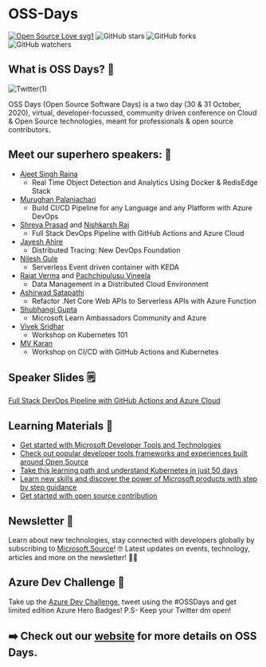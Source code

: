 # OSS-Days
[![Open Source Love svg1](https://badges.frapsoft.com/os/v1/open-source.svg?v=103)](https://github.com/ellerbrock/open-source-badges/)
![GitHub stars](https://img.shields.io/github/stars/KonfHub/OSS-Days?style=social) ![GitHub forks](https://img.shields.io/github/forks/KonfHUb/OSS-Days?style=social) ![GitHub watchers](https://img.shields.io/github/watchers/KonfHub/OSS-Days?style=social)

## What is OSS Days? 📢
![Twitter(1)](https://user-images.githubusercontent.com/32809211/97311892-e024e580-188a-11eb-9f8d-9835d527d846.jpg)

OSS Days (Open Source Software Days) is a two day (30 &amp; 31 October, 2020), virtual, developer-focussed, community driven conference on Cloud &amp; Open Source technologies, meant for professionals &amp; open source contributors.

## Meet our superhero speakers: 🦸
- [Ajeet Singh Raina](https://twitter.com/ajeetsraina)
  - Real Time Object Detection and Analytics Using Docker & RedisEdge Stack
- [Murughan Palaniachari](https://twitter.com/Murughan_P)
  - Build CI/CD Pipeline for any Language and any Platform with Azure DevOps
- [Shreya Prasad](https://twitter.com/shreyacasmalert) and [Nishkarsh Raj](https://twitter.com/NishkarshRaj1)
  - Full Stack DevOps Pipeline with GitHub Actions and Azure Cloud
- [Jayesh Ahire](https://twitter.com/Jayesh_Ahire1)
  - Distributed Tracing: New DevOps Foundation
- [Nilesh Gule](https://twitter.com/nileshgule)
  - Serverless Event driven container with KEDA
- [Rajat Verma](https://twitter.com/rajatranjanverm) and [Pachchipulusu Vineela](https://www.linkedin.com/in/pachchipulusu-vineela-808a77174/)
  - Data Management in a Distributed Cloud Environment
- [Ashirwad Satapathi](https://twitter.com/ashirwad_1998)
  - Refactor .Net Core Web APIs to Serverless APIs with Azure Function
- [Shubhangi Gupta](https://twitter.com/knowShubhangi)
  - Microsoft Learn Ambassadors Community and Azure
- [Vivek Sridhar](https://twitter.com/vivek_sridhar)
  - Workshop on Kubernetes 101
- [MV Karan](https://twitter.com/mvkaran)
  - Workshop on CI/CD with GitHub Actions and Kubernetes
  
## Speaker Slides 🗒️
[Full Stack DevOps Pipeline with GitHub Actions and Azure Cloud](https://slides.com/shreyaprasad/ossdays)

## Learning Materials 📖
- [Get started with Microsoft Developer Tools and Technologies](https://docs.microsoft.com/en-in/samples/browse/?products=azure&languages=aspx-csharp%2Ccsharp%2Cnodejs%2Cpython&wt.mc_id=AID3022384_QSG_483279&ocid=AID3022384_QSG_483279%3Futm_source%3Dlearn&utm_medium=generic&utm_campaign=oss)
- [Check out popular developer tools,frameworks and experiences built around Open Source](https://opensource.microsoft.com/?wt.mc_id=AID3022384_QSG_483280&ocid=AID3022384_QSG_483280?utm_source=learn&utm_medium=generic&utm_campaign=oss)
- [Take this learning path and understand Kubernetes in just 50 days](https://azure.microsoft.com/en-in/resources/kubernetes-learning-path/?wt.mc_id=AID3022384_QSG_483281&ocid=AID3022384_QSG_483281?utm_source=learn&utm_medium=generic&utm_campaign=oss)
- [Learn new skills and discover the power of Microsoft products with step by step guidance](https://docs.microsoft.com/en-us/learn/browse/?products=azure&roles=devops-engineer&wt.mc_id=AID3022384_QSG_483282&ocid=AID3022384_QSG_483282%3Futm_source%3Dlearn&utm_medium=generic&utm_campaign=oss)
- [Get started with open source contribution](https://dev.to/azure/contributing-to-open-source-projects-contributors-etiquette-1bdm?utm_source=learn&utm_medium=generic&utm_campaign=oss)

## Newsletter 📰 
Learn about new technologies, stay connected with developers globally by subscribing to [Microsoft.Source](https://azure.microsoft.com/en-in/resources/join-the-azure-developer-community/?wt.mc_id=AID3018161_QSG_PD_SCL_446884&ocid=AID3018161_QSG_PD_SCL_446884)! 🤓 Latest updates on events, technology, articles and more on the newsletter! 👩‍💻

## Azure Dev Challenge 📣
Take up the [Azure Dev Challenge](https://ossdays.konfhub.com/#azure), tweet using the #OSSDays and get limited edition Azure Hero Badges!
P.S- Keep your Twitter dm open!

## ➡️ Check out our [website](https://ossdays.konfhub.com/) for more details on OSS Days.
